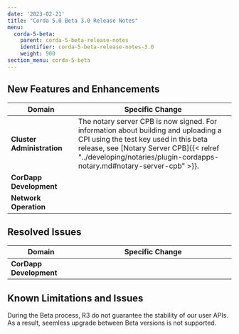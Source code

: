 ```yaml
---
date: '2023-02-21'
title: "Corda 5.0 Beta 3.0 Release Notes"
menu:
  corda-5-beta:
    parent: corda-5-beta-release-notes
    identifier: corda-5-beta-release-notes-3.0
    weight: 900
section_menu: corda-5-beta
--- 
```


## New Features and Enhancements


<style>
table th:first-of-type {
    width: 30%;
}
table th:nth-of-type(2) {
    width: 70%;
}
</style>

| Domain                     | Specific Change                                                                                                                                             |
| -------------------------- | ----------------------------------------------------------------------------------------------------------------------------------------------------------- |
| **Cluster Administration** | The notary server CPB is now signed. For information about building and uploading a CPI using the test key used in this beta release, see [Notary Server CPB]{{< relref "../developing/notaries/plugin-cordapps-notary.md#notary-server-cpb" >}}. |
| **CorDapp Development**    |                                                                                                                                                             |
| **Network Operation**      |                                                                                                                                                             |

## Resolved Issues

| Domain                  | Specific Change |
| ----------------------- | --------------- |
| **CorDapp Development** |                 |

## Known Limitations and Issues

During the Beta process, R3 do not guarantee the stability of our user APIs. As a result, seemless upgrade between Beta versions is not supported.
